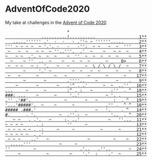 # AdventOfCode2020
My take at challenges in the <a href="https://adventofcode.com/2020">Advent of Code 2020</a>

<pre>
                        *                              
<a href="https://adventofcode.com/2020/day/1">              ..........|..........                 1**</a>
<a href="https://adventofcode.com/2020/day/2">   .....'''''' .'  -  -   - .''~ ~ ''''''.....      2**</a>
<a href="https://adventofcode.com/2020/day/3">''' ~ ~ ~ ~  ~ '.'. -   -   -'':  ~ ~   ~  ~  '''   3**</a>
<a href="https://adventofcode.com/2020/day/4"> ~   ~  ~   ~ ~  ~ ''..'''.  .'  ~    ~   ~ ~  ~    4**</a>
<a href="https://adventofcode.com/2020/day/5">~   ~ ~  .'. ~  ~  ~    ~  ''  ~  ~  ~  ~  ~    ~   5**</a>
<a href="https://adventofcode.com/2020/day/6">  ~    ~ ''  ..  ~    ~   ~  ~  ~    _ ~ _   O&gt;     6**</a>
<a href="https://adventofcode.com/2020/day/7"> ~  ~ ~   ~ :  '.   ~   ~      ~  \ / \ / \ /  ~    7**</a>
<a href="https://adventofcode.com/2020/day/8">       ~     '.' ~        ~  ~   ~  ~      ~    ~   8**</a>
<a href="https://adventofcode.com/2020/day/17"> ~   ~      ~      ~   ~        ~      ~      ~    17**</a>
<a href="https://adventofcode.com/2020/day/9">       ~       ~        .''''..    ~       ~    .   9**</a>
<a href="https://adventofcode.com/2020/day/16">    ~       ~       ~   .'^ , .'      ~  ~  ..''   16**</a>
<a href="https://adventofcode.com/2020/day/18">...     ~      ~        :^ , :   ~       :''  , ^  18**</a>
<a href="https://adventofcode.com/2020/day/15">###: ...    ~      ~     '..'          ~ '. ,      15**</a>
<a href="https://adventofcode.com/2020/day/19">.'' .'##'.             ~       ~   ~      :  , ^   19**</a>
<a href="https://adventofcode.com/2020/day/10">'...'#####'.  ~    ~      ~            .'' ,  ^ ^  10**</a>
<a href="https://adventofcode.com/2020/day/14">##### ,###.'               .       ~   '.    , ^   14**</a>
<a href="https://adventofcode.com/2020/day/20">#,      , '.         ~  .'',:  ~         '..  , ^  20**</a>
<a href="https://adventofcode.com/2020/day/11">   ~ ~   , ,'.   ~     :, ..'           ~   ''...  11**</a>
<a href="https://adventofcode.com/2020/day/13">~ ~ ~ ~     , :         ''     ~                   13**</a>
<a href="https://adventofcode.com/2020/day/21"> ~ ~ ~ ~ ~ , ,:     ~     ~          ~      ~      21**</a>
<a href="https://adventofcode.com/2020/day/12">~ ~ ~ ~ ~  , .'                                    12**</a>
<a href="https://adventofcode.com/2020/day/22"> ~ ~ ~    ..'   ~               ~         ~    ~   22**</a>
<a href="https://adventofcode.com/2020/day/23">  .....'''           ~     ~                       23**</a>
<a href="https://adventofcode.com/2020/day/24">''         ~                 .'..   .''..       ~  24**</a>
<a href="https://adventofcode.com/2020/day/25">     ~          ~        ~    '.'  :    .'  ~      25**</a>
</pre>
